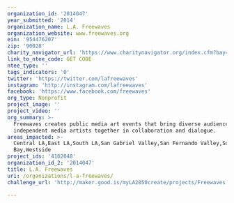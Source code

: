 ```yaml
---
organization_id: '2014047'
year_submitted: '2014'
organization_name: L.A. Freewaves
organization_website: www.freewaves.org
ein: '954476207'
zip: '90028'
charity_navigator_url: 'https://www.charitynavigator.org/index.cfm?bay=search.profile&ein=954476207'
link_to_ntee_code: GET CODE
ntee_type: ''
tags_indicators: '0'
twitter: 'https://twitter.com/lafreewaves'
instagram: 'http://instagram.com/lafreewaves'
facebook: 'https://www.facebook.com/freewaves'
org_type: Nonprofit
project_image: ''
project_video: ''
org_summary: >-
  Freewaves creates public media art events that bring diverse audiences and
  independent media artists together in collaboration and dialogue.
areas_impacted: >-
  Central LA,East LA,South LA,San Gabriel Valley,San Fernando Valley,South
  Bay,Westside
project_ids: '4102048'
organization_id_2: '2014047'
title: L.A. Freewaves
uri: /organizations/l-a-freewaves/
challenge_url: 'http://maker.good.is/myLA2050create/projects/Freewaves.html'

---
```

